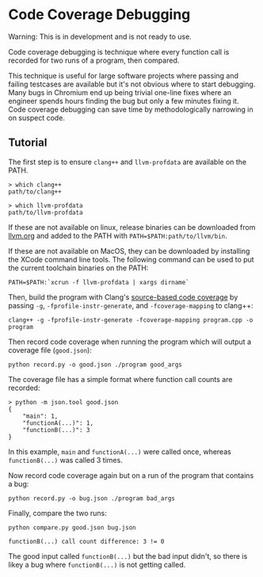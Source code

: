 Code Coverage Debugging
=========

Warning: This is in development and is not ready to use.

Code coverage debugging is technique where every function call is recorded for two runs of a program, then compared.

This technique is useful for large software projects where passing and failing testcases are available but it's not obvious where to start debugging. Many bugs in Chromium end up being trivial one-line fixes where an engineer spends hours finding the bug but only a few minutes fixing it. Code coverage debugging can save time by methodologically narrowing in on suspect code.


Tutorial
---------

The first step is to ensure `clang++` and `llvm-profdata` are available on the PATH.
```
> which clang++
path/to/clang++

> which llvm-profdata
path/to/llvm-profdata
```

If these are not available on linux, release binaries can be downloaded from [llvm.org](http://releases.llvm.org/download.html) and added to the PATH with `PATH=$PATH:path/to/llvm/bin`.

If these are not available on MacOS, they can be downloaded by installing the XCode command line tools. The following command can be used to put the current toolchain binaries on the PATH:
```
PATH=$PATH:`xcrun -f llvm-profdata | xargs dirname`
```


Then, build the program with Clang's [source-based code coverage](https://clang.llvm.org/docs/SourceBasedCodeCoverage.html) by passing `-g`, `-fprofile-instr-generate`, and `-fcoverage-mapping` to clang++:
```
clang++ -g -fprofile-instr-generate -fcoverage-mapping program.cpp -o program
```

Then record code coverage when running the program which will output a coverage file (`good.json`):
```
python record.py -o good.json ./program good_args
```

The coverage file has a simple format where function call counts are recorded:
```
> python -m json.tool good.json
{
    "main": 1,
    "functionA(...)": 1,
    "functionB(...)": 3
}
```
In this example, `main` and `functionA(...)` were called once, whereas `functionB(...)` was called 3 times.

Now record code coverage again but on a run of the program that contains a bug:
```
python record.py -o bug.json ./program bad_args
```

Finally, compare the two runs:
```
python compare.py good.json bug.json

functionB(...) call count difference: 3 != 0
```

The good input called `functionB(...)` but the bad input didn't, so there is likey a bug where `functionB(...)` is not getting called.
